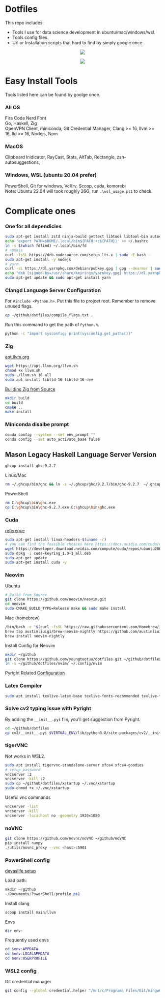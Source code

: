 # Dotfiles

This repo includes:

- Tools I use for data science development in ubuntu/mac/windows/wsl.
- Tools config files.
- Url or Installation scripts that hard to find by simply google once.

<p align="center">
    <img src="pictures/mac.png"/>
</p>

<p align="center">
    <img src="pictures/win.png"/>
</p>

# Easy Install Tools

Tools listed here can be found by goolge once.<br>

### All OS

Fira Code Nerd Font<br>
Go, Haskell, Zig<br>
OpenVPN Client, miniconda, Git Credential Manager, Clang >= 16, llvm >= 16, lld >= 16, Nodejs, Npm<br>


### MacOS

Clipboard Inidicator, RayCast, Stats, AltTab, Rectangle, zsh-autosuggestions,

### Windows, WSL (ubuntu 20.04 prefer)

PowerShell, Git for windows, VcXrv, Scoop, cuda, komorebi<br>
Note: Ubuntu 22.04 will took roughly 26G, run `.\wsl_usage.ps1` to check.

# Complicate ones

### One for all dependicies

```bash
sudo apt-get install zstd ninja-build gettext libtool libtool-bin autoconf automake cmake g++ pkg-config unzip curl doxygen -y build-essential clang libevent-dev ncurses-dev build-essential bison pkg-config git fd ripgrep
echo 'export PATH=$HOME/.local/bin${PATH:+:${PATH}}' >> ~/.bashrc
ln -s $(which fdfind) ~/.local/bin/fd
# nodejs
curl -fsSL https://deb.nodesource.com/setup_lts.x | sudo -E bash -
sudo apt-get install -y nodejs
# yarn
curl -sL https://dl.yarnpkg.com/debian/pubkey.gpg | gpg --dearmor | sudo tee /usr/share/keyrings/yarnkey.gpg >/dev/null
echo "deb [signed-by=/usr/share/keyrings/yarnkey.gpg] https://dl.yarnpkg.com/debian stable main" | sudo tee /etc/apt/sources.list.d/yarn.list
sudo apt-get update && sudo apt-get install yarn
```

### Clangd Language Server Configuration
For `#include <Python.h>`. Put this file to projcet root. Remember to remove unused flags.

```bash
cp ~/github/dotfiles/compile_flags.txt .
```

Run this command to get the path of `Python.h`.
```bash
python -c "import sysconfig; print(sysconfig.get_paths())"
```

### Zig
[apt.llvm.org](https://apt.llvm.org/)
```bash
wget https://apt.llvm.org/llvm.sh
chmod +x llvm.sh
sudo ./llvm.sh 16 all
sudo apt install liblld-16 liblld-16-dev
```
[Building Zig from Source](https://github.com/ziglang/zig/wiki/Building-Zig-From-Source)
```bash
mkdir build
cd build
cmake ..
make install
```

### Miniconda disalbe prompt

```bash
conda config --system --set env_prompt ""
conda config --set auto_activate_base false
```

## Mason Legacy Haskell Language Server Version

```bash
ghcup install ghc-9.2.7
```

Linux/Mac
```bash
rm ~/.ghcup/bin/ghc && ln -s ~/.ghcup/ghc/9.2.7/bin/ghc-9.2.7  ~/.ghcup/bin/ghc
```
PowerShell
```bash
rm C:\ghcup\bin\ghc.exe
cp C:\ghcup\bin\ghc-9.2.7.exe C:\ghcup\bin\ghc.exe
```

### Cuda

[reference](https://docs.nvidia.com/cuda/cuda-installation-guide-linux/index.html)

```bash
sudo apt-get install linux-headers-$(uname -r)
# you can find the feasible choices here https://docs.nvidia.com/cuda/cuda-installation-guide-linux/index.html#network-repo-installation-for-ubuntu
wget https://developer.download.nvidia.com/compute/cuda/repos/ubuntu2004/x86_64/cuda-keyring_1.0-1_all.deb
sudo dpkg -i cuda-keyring_1.0-1_all.deb
sudo apt-get update
sudo apt-get install cuda -y
```

### Neovim

Ubuntu

```bash
# Build from Source
git clone https://github.com/neovim/neovim.git
cd neovim
sudo CMAKE_BUILD_TYPE=Release make && sudo make install
```

Mac (homebrew)

```bash
/bin/bash -c "$(curl -fsSL https://raw.githubusercontent.com/Homebrew/install/HEAD/install.sh)"
brew tap austinliuigi/brew-neovim-nightly https://github.com/austinliuigi/brew-neovim-nightly.git
brew install neovim-nightly
```

Install Config for Neovim

```bash
mkdir ~/github
git clone https://github.com/youngtuotuo/dotfiles.git ~/github/dotfiles
ln -s ~/github/dotfiles/nvim/ ~/.config/nvim
```

Pyright Related [Configuration](https://github.com/microsoft/pyright/blob/main/docs/configuration.md)

### Latex Compiler

```bash
sudo apt install texlive-latex-base texlive-fonts-recommended texlive-fonts-extra texlive-latex-extra texlive-xetex latexmk -y
```

### Solve cv2 typing issue with Pyright

By adding the `__init__.pyi` file, you'll get suggestion from Pyright.<br>

```bash
cd ~/github/dotfiles
cp cv2/__init__.pyi $VIRTUAL_ENV/lib/python3.8/site-packages/cv2/__init__.pyi
```

### tigerVNC

Not works in WSL2.

```bash
sudo apt install tigervnc-standalone-server xfce4 xfce4-goodies
# setup password
vncserver :2
vncserver -kill :2
sudo cp ~/github/dotfiles/xstartup ~/.vnc/xstartup
sudo chmod +x ~/.vnc/xstartup
```

Useful vnc commands

```bash
vncserver -list
vncserver -kill
vncserver -localhost no -geometry 1920x1080
```

### noVNC

```bash
git clone https://github.com/novnc/noVNC ~/github/noVNC
pip install numpy
./utils/novnc_proxy --vnc <host>:5901
```

### PowerShell config

[devaslife setup](https://www.youtube.com/watch?v=5-aK2_WwrmM&t=540s)

Load path:

```powershell
mkdir ~/github
~/Documents/PowerShell/profile.ps1
```

Install clang

```powershell
scoop install main/llvm
```

Envs

```powershell
dir env:
```

Frequently used envs

```powershell
cd $env:APPDATA
cd $env:LOCALAPPDATA
cd $env:USERPROFILE
```

### WSL2 config

Git credential manager

```bash
git config --global credential.helper "/mnt/c/Program\ Files/Git/mingw64/bin/git-credential-manager.exe"
```
